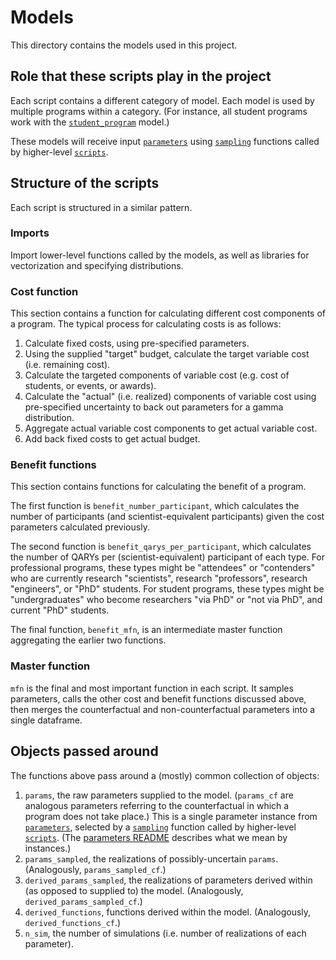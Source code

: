 # Models

This directory contains the models used in this project.

## Role that these scripts play in the project

Each script contains a different category of model. Each model is used by multiple programs within a category. (For instance, all student programs work with the [`student_program`](student_program.py) model.)

These models will receive input [`parameters`](../parameters/) using [`sampling`](../utilities/sampling/) functions called by higher-level [`scripts`](../scripts/).

## Structure of the scripts

Each script is structured in a similar pattern.

### Imports

Import lower-level functions called by the models, as well as libraries for vectorization and specifying distributions.

### Cost function

This section contains a function for calculating different cost components of a program. The typical process for calculating costs is as follows:

1. Calculate fixed costs, using pre-specified parameters.
2. Using the supplied "target" budget, calculate the target variable cost (i.e. remaining cost).
3. Calculate the targeted components of variable cost (e.g. cost of students, or events, or awards).
4. Calculate the "actual" (i.e. realized) components of variable cost using pre-specified uncertainty to back out parameters for a gamma distribution.
5. Aggregate actual variable cost components to get actual variable cost.
6. Add back fixed costs to get actual budget.

### Benefit functions

This section contains functions for calculating the benefit of a program.

The first function is `benefit_number_participant`, which calculates the number of participants (and scientist-equivalent participants) given the cost parameters calculated previously.

The second function is `benefit_qarys_per_participant`, which calculates the number of QARYs per (scientist-equivalent) participant of each type. For professional programs, these types might be "attendees" or "contenders" who are currently research "scientists", research "professors", research "engineers", or "PhD" students. For student programs, these types might be "undergraduates" who become researchers "via PhD" or "not via PhD", and current "PhD" students.

The final function, `benefit_mfn`, is an intermediate master function aggregating the earlier two functions.

### Master function

`mfn` is the final and most important function in each script. It samples parameters, calls the other cost and benefit functions discussed above, then merges the counterfactual and non-counterfactual parameters into a single dataframe.

## Objects passed around

The functions above pass around a (mostly) common collection of objects:

1. `params`, the raw parameters supplied to the model. (`params_cf` are analogous parameters referring to the counterfactual in which a program does not take place.) This is a single parameter instance from [`parameters`](../parameters/), selected by a [`sampling`](../utilities/sampling/) function called by higher-level [`scripts`](../scripts/). (The [parameters README](/src/parameters/README.md) describes what we mean by instances.)
2. `params_sampled`, the realizations of possibly-uncertain `params`. (Analogously, `params_sampled_cf`.)
3. `derived_params_sampled`, the realizations of parameters derived within (as opposed to supplied to) the model. (Analogously, `derived_params_sampled_cf`.)
4. `derived_functions`, functions derived within the model. (Analogously, `derived_functions_cf`.)
5. `n_sim`, the number of simulations (i.e. number of realizations of each parameter).
